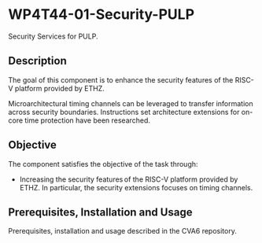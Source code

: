 # WP4T44-01-Security-PULP

Security Services for PULP.

## Description

The goal of this component is to enhance the security features of the RISC-V platform provided by ETHZ.

Microarchitectural timing channels can be leveraged to transfer information across security boundaries. Instructions set architecture extensions for on-core time protection have been researched. 

## Objective

The component satisfies the objective of the task through: 
* Increasing the security features of the RISC-V platform provided by ETHZ. In particular, the security extensions focuses on timing channels. 

## Prerequisites, Installation and Usage

Prerequisites, installation and usage described in the CVA6 repository.

